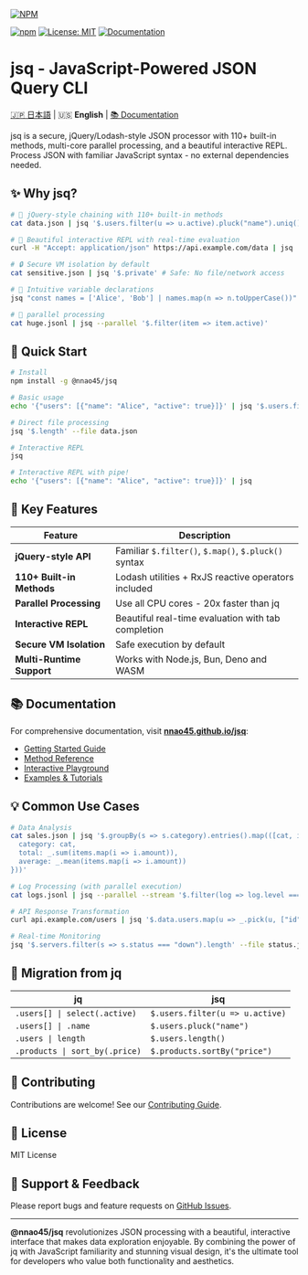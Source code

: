 [![NPM](https://nodei.co/npm/@nnao45/jsq.png)](https://www.npmjs.com/package/@nnao45/jsq)


[![npm](https://img.shields.io/npm/v/@nnao45/jsq.svg)](https://www.npmjs.com/package/@nnao45/jsq)
[![License: MIT](https://img.shields.io/badge/License-MIT-yellow.svg)](https://opensource.org/licenses/MIT)
[![Documentation](https://img.shields.io/badge/docs-nnao45.github.io%2Fjsq-blue)](https://nnao45.github.io/jsq)

# jsq - JavaScript-Powered JSON Query CLI

[🇯🇵 日本語](README.ja.md) | 🇺🇸 **English** | [📚 Documentation](https://nnao45.github.io/jsq)

jsq is a secure, jQuery/Lodash-style JSON processor with 110+ built-in methods, multi-core parallel processing, and a beautiful interactive REPL. Process JSON with familiar JavaScript syntax - no external dependencies needed.

## ✨ Why jsq?

```bash
# 🔗 jQuery-style chaining with 110+ built-in methods  
cat data.json | jsq '$.users.filter(u => u.active).pluck("name").uniq()'

# 🎨 Beautiful interactive REPL with real-time evaluation
curl -H "Accept: application/json" https://api.example.com/data | jsq

# 🔒 Secure VM isolation by default
cat sensitive.json | jsq '$.private' # Safe: No file/network access

# 📝 Intuitive variable declarations
jsq "const names = ['Alice', 'Bob'] | names.map(n => n.toUpperCase())"

# 🚀 parallel processing
cat huge.jsonl | jsq --parallel '$.filter(item => item.active)'
```

## 🚀 Quick Start

```bash
# Install
npm install -g @nnao45/jsq

# Basic usage
echo '{"users": [{"name": "Alice", "active": true}]}' | jsq '$.users.filter(u => u.active)'

# Direct file processing
jsq '$.length' --file data.json

# Interactive REPL
jsq 

# Interactive REPL with pipe!
echo '{"users": [{"name": "Alice", "active": true}]}' | jsq 
```

## 🌟 Key Features

| Feature | Description                                          |
|---------|------------------------------------------------------|
| **jQuery-style API** | Familiar `$.filter()`, `$.map()`, `$.pluck()` syntax |
| **110+ Built-in Methods** | Lodash utilities + RxJS reactive operators included  |
| **Parallel Processing** | Use all CPU cores - 20x faster than jq               |
| **Interactive REPL** | Beautiful real-time evaluation with tab completion   |
| **Secure VM Isolation** | Safe execution by default                            |
| **Multi-Runtime Support** | Works with Node.js, Bun, Deno and WASM               |

## 📚 Documentation

For comprehensive documentation, visit **[nnao45.github.io/jsq](https://nnao45.github.io/jsq)**:

- [Getting Started Guide](https://nnao45.github.io/jsq/getting-started)
- [Method Reference](https://nnao45.github.io/jsq/smart-dollar-methods)
- [Interactive Playground](https://nnao45.github.io/jsq/repl)
- [Examples & Tutorials](https://nnao45.github.io/jsq)

## 💡 Common Use Cases

```bash
# Data Analysis
cat sales.json | jsq '$.groupBy(s => s.category).entries().map(([cat, items]) => ({
  category: cat,
  total: _.sum(items.map(i => i.amount)),
  average: _.mean(items.map(i => i.amount))
}))'

# Log Processing (with parallel execution)
cat logs.jsonl | jsq --parallel --stream '$.filter(log => log.level === "error")'

# API Response Transformation
curl api.example.com/users | jsq '$.data.users.map(u => _.pick(u, ["id", "name", "email"]))'

# Real-time Monitoring
jsq '$.servers.filter(s => s.status === "down").length' --file status.json --watch
```

## 🔄 Migration from jq

| jq | jsq |
|----|-----|
| `.users[] \| select(.active)` | `$.users.filter(u => u.active)` |
| `.users[] \| .name` | `$.users.pluck("name")` |
| `.users \| length` | `$.users.length()` |
| `.products \| sort_by(.price)` | `$.products.sortBy("price")` |

## 🤝 Contributing

Contributions are welcome! See our [Contributing Guide](https://github.com/nnao45/jsq/blob/main/CONTRIBUTING.md).

## 📄 License

MIT License

## 🤝 Support & Feedback

Please report bugs and feature requests on [GitHub Issues](https://github.com/nnao45/jsq/issues).

---

**@nnao45/jsq** revolutionizes JSON processing with a beautiful, interactive interface that makes data exploration enjoyable. By combining the power of jq with JavaScript familiarity and stunning visual design, it's the ultimate tool for developers who value both functionality and aesthetics.
